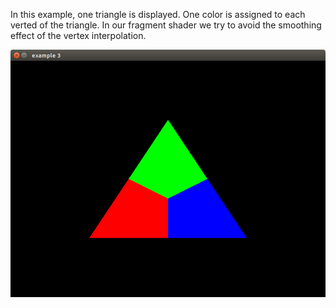 In this example, one triangle is displayed. One color is assigned to each verted of the triangle. In our fragment shader we try to avoid the smoothing effect of the vertex interpolation.

![screenshot](screenshot.png)
